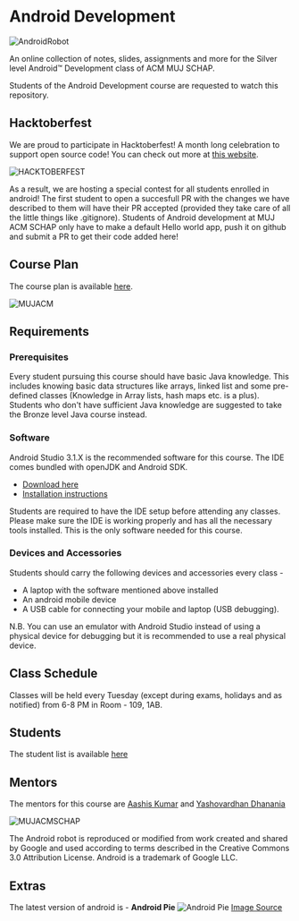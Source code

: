 # Android Development
![AndroidRobot](https://i.imgur.com/YVdS7J7.png)

An online collection of notes, slides, assignments and more for the Silver level Android&trade; Development class of ACM MUJ SCHAP.

Students of the Android Development course are requested to watch this repository.

## Hacktoberfest
We are proud to participate in Hacktoberfest! A month long celebration to support open source code! You can check out more at [this website](https://hacktoberfest.digitalocean.com/).    

![HACKTOBERFEST](https://hacktoberfest.digitalocean.com/assets/logo-hacktoberfest-658b5aa2bd34e782d29c40bf6afbdff00f20fe1328efa6da17743878ba8db66f.png)

As a result, we are hosting a special contest for all students enrolled in android! The first student to open a succesfull PR with the changes we have described to them will have their PR accepted (provided they take care of all the little things like .gitignore). Students of Android development at MUJ ACM SCHAP only have to make a default Hello world app, push it on github and submit a PR to get their code added here!

## Course Plan
The course plan is available [here](https://docs.google.com/document/d/1vzLP--91q6-Qjpdv_6hQRNL8EpJoDyQzO49XvUY8ryQ/edit?usp=sharing).

![MUJACM](https://i.imgur.com/XuGvrWl.jpg)

## Requirements

### Prerequisites
Every student pursuing this course should have basic Java knowledge. This includes knowing basic data structures like arrays, linked list and some pre-defined classes (Knowledge in Array lists, hash maps etc. is a plus). Students who don't have sufficient Java knowledge are suggested to take the Bronze level Java course instead.

### Software
Android Studio 3.1.X is the recommended software for this course. The IDE comes bundled with openJDK and Android SDK. 
- [Download here](https://developer.android.com/studio/)
- [Installation instructions](https://developer.android.com/studio/install)    

Students are required to have the IDE setup before attending any classes. Please make sure the IDE is working properly and has all the necessary tools installed. This is the only software needed for this course.

### Devices and Accessories
Students should carry the following devices and accessories every class -
- A laptop with the software mentioned above installed
- An android mobile device
- A USB cable for connecting your mobile and laptop (USB debugging).

N.B. You can use an emulator with Android Studio instead of using a physical device for debugging but it is recommended to use a real physical device.

## Class Schedule
Classes will be held every Tuesday (except during exams, holidays and as notified) from 6-8 PM in Room - 109, 1AB.

## Students
The student list is available [here](Student%20list.md)

## Mentors
The mentors for this course are [Aashis Kumar](https://github.com/aesher9o1) and [Yashovardhan Dhanania](https://github.com/yashovardhan99)

![MUJACMSCHAP](https://i.imgur.com/wcumXBy.png)

The Android robot is reproduced or modified from work created and shared by Google and used according to terms described in the Creative Commons 3.0 Attribution License.
Android is a trademark of Google LLC.

## Extras
The latest version of android is - **Android Pie**
![Android Pie](https://www.xda-developers.com/files/2018/08/android-9-pie-logo-810x298_c.jpg)
[Image Source](https://www.xda-developers.com/files/2018/08/android-9-pie-logo-810x298_c.jpg)
